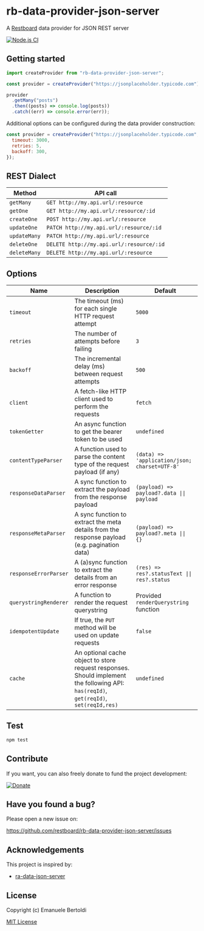 # rb-data-provider-json-server

A [Restboard](https://restboard.github.io/) data provider for JSON REST server

[![Node.js CI](https://github.com/restboard/rb-data-provider-json-server/actions/workflows/node.js.yml/badge.svg)](https://github.com/restboard/rrb-data-provider-json-server/actions/workflows/node.js.yml)

## Getting started

```js
import createProvider from "rb-data-provider-json-server";

const provider = createProvider("https://jsonplaceholder.typicode.com");

provider
  .getMany("posts")
  .then((posts) => console.log(posts))
  .catch((err) => console.error(err));
```

Additional options can be configured during the data provider construction:

```js
const provider = createProvider("https://jsonplaceholder.typicode.com", {
  timeout: 3000,
  retries: 5,
  backoff: 300,
});
```

## REST Dialect

| Method       | API call                                 |
| ------------ | ---------------------------------------- |
| `getMany`    | `GET http://my.api.url/:resource`        |
| `getOne`     | `GET http://my.api.url/:resource/:id`    |
| `createOne`  | `POST http://my.api.url/:resource`       |
| `updateOne`  | `PATCH http://my.api.url/:resource/:id`  |
| `updateMany` | `PATCH http://my.api.url/:resource`      |
| `deleteOne`  | `DELETE http://my.api.url/:resource/:id` |
| `deleteMany` | `DELETE http://my.api.url/:resource`     |

## Options

| Name                  | Description                                           | Default     |
| --------------------- | ----------------------------------------------------- | ----------- |
| `timeout`             | The timeout (ms) for each single HTTP request attempt | `5000`      |
| `retries`             | The number of attempts before failing                 | `3`         |
| `backoff`             | The incremental delay (ms) between request attempts   | `500`       |
| `client`              | A fetch-like HTTP client used to perform the requests | `fetch`     |
| `tokenGetter`         | An async function to get the bearer token to be used  | `undefined` |
| `contentTypeParser`   | A function used to parse the content type of the request payload (if any) | `(data) => 'application/json; charset=UTF-8'` |
| `responseDataParser`  | A sync function to extract the payload from the response payload | `(payload) => payload?.data \|\| payload` |
| `responseMetaParser`  | A sync function to extract the meta details from the response payload (e.g. pagination data) | `(payload) => payload?.meta \|\| {}` |
| `responseErrorParser`  | A (a)sync function to extract the details from an error response | `(res) => res?.statusText \|\| res?.status` |
| `querystringRenderer` | A function to render the request querystring | Provided `renderQuerystring` function |
| `idempotentUpdate`    | If true, the `PUT` method will be used on update requests | `false`     |
| `cache`               | An optional cache object to store request responses. Should implement the following API: `has(reqId)`, `get(reqId)`, `set(reqId,res)` | `undefined` |

## Test

```bash
npm test
```

## Contribute

If you want, you can also freely donate to fund the project development:

[![Donate](https://www.paypalobjects.com/en_US/i/btn/btn_donate_SM.gif)](https://paypal.me/EBertoldi)

## Have you found a bug?

Please open a new issue on:

<https://github.com/restboard/rb-data-provider-json-server/issues>

## Acknowledgements

This project is inspired by:

- [ra-data-json-server](https://github.com/marmelab/react-admin/tree/master/packages/ra-data-json-server)

## License

Copyright (c) Emanuele Bertoldi

[MIT License](http://en.wikipedia.org/wiki/MIT_License)
